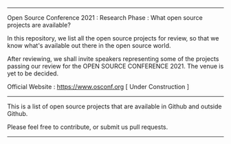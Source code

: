 ___________________________________________________________________________________________

Open Source Conference 2021 : Research Phase : What open source projects are available?

In this repository, we list all the open source projects for review, so that we know what's available out there in the open source world.

After reviewing, we shall invite speakers representing some of the projects passing our review for the OPEN SOURCE CONFERENCE 2021. The venue is yet to be decided. 

Official Website : https://www.osconf.org [ Under Construction ] 
___________________________________________________________________________________________

This is a list of open source projects that are available in Github and outside Github. 

Please feel free to contribute, or submit us pull requests.
_________________________________________________________________
